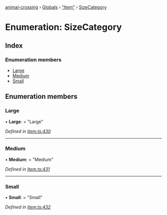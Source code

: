 [animal-crossing](../README.md) › [Globals](../globals.md) › ["Item"](../modules/_item_.md) › [SizeCategory](_item_.sizecategory.md)

# Enumeration: SizeCategory

## Index

### Enumeration members

* [Large](_item_.sizecategory.md#large)
* [Medium](_item_.sizecategory.md#medium)
* [Small](_item_.sizecategory.md#small)

## Enumeration members

###  Large

• **Large**: = "Large"

*Defined in [Item.ts:430](https://github.com/Norviah/animal-crossing/blob/577801d/module/types/Item.ts#L430)*

___

###  Medium

• **Medium**: = "Medium"

*Defined in [Item.ts:431](https://github.com/Norviah/animal-crossing/blob/577801d/module/types/Item.ts#L431)*

___

###  Small

• **Small**: = "Small"

*Defined in [Item.ts:432](https://github.com/Norviah/animal-crossing/blob/577801d/module/types/Item.ts#L432)*
